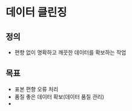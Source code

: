 # 데이터 클린징

## 정의

- 편향 없이 명확하고 깨끗한 데이터를 확보하는 작업



## 목표

- 표본 편향 오류 처리
- 품질 좋은 데이터 확보(데이터 품질 관리)
- 